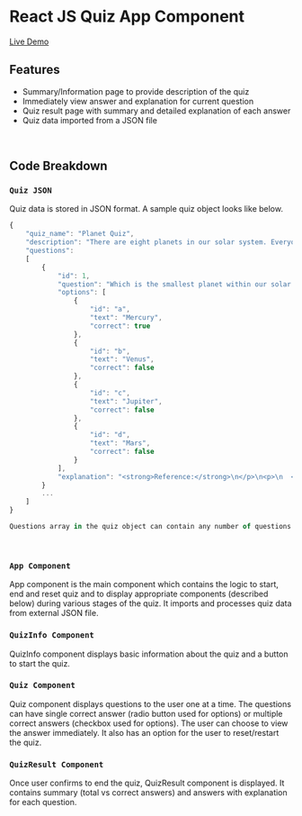 # React JS Quiz App Component

[Live Demo](https://girid.github.io/react-quiz-app/)

## Features

+ Summary/Information page to provide description of the quiz
+ Immediately view answer and explanation for current question
+ Quiz result page with summary and detailed explanation of each answer
+ Quiz data imported from a JSON file

<br />

## Code Breakdown

### `Quiz JSON`

Quiz data is stored in JSON format. A sample quiz object looks like below.

```javascript
{
    "quiz_name": "Planet Quiz",
    "description": "There are eight planets in our solar system. Everyone should have some basic knowledge about the rest of the planets orbiting around the sun with ours. Let's test your knowledge.",
    "questions": 
    [
        {
            "id": 1,
            "question": "Which is the smallest planet within our solar system?",
            "options": [
                {
                    "id": "a",
                    "text": "Mercury",
                    "correct": true
                },
                {
                    "id": "b",
                    "text": "Venus",
                    "correct": false
                },
                {
                    "id": "c",
                    "text": "Jupiter",
                    "correct": false
                },
                {
                    "id": "d",
                    "text": "Mars",
                    "correct": false
                }
            ],
            "explanation": "<strong>Reference:</strong>\n</p>\n<p>\n  <a target=\"_blank\" href=\"https://www.universetoday.com/36649/planets-in-order-of-size/\">Planet Size</a>\n</p>"
        }
        ...
    ]
}

Questions array in the quiz object can contain any number of questions. Each question object in questions array contains explanation for the answer and 'options' array with one or more 'correct' options. 

```

<br />

### `App Component`

App component is the main component which contains the logic to start, end and reset quiz and to display appropriate components (described below) during various stages of the quiz. It imports and processes quiz data from external JSON file.


### `QuizInfo Component`

QuizInfo component displays basic information about the quiz and a button to start the quiz. 

### `Quiz Component`

Quiz component displays questions to the user one at a time. The questions can have single correct answer (radio button used for options) or multiple correct answers (checkbox used for options). The user can choose to view the answer immediately. It also has an option for the user to reset/restart the quiz. 

### `QuizResult Component`

Once user confirms to end the quiz, QuizResult component is displayed. It contains summary (total vs correct answers) and answers with explanation for each question. 